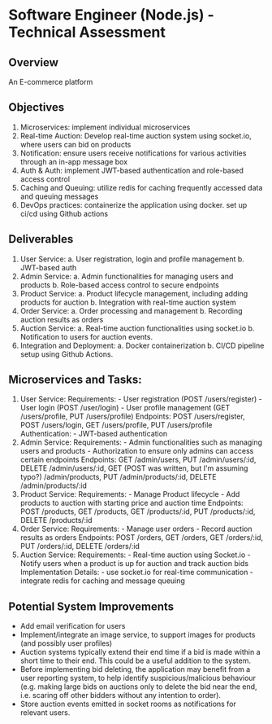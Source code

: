 # Software Engineer (Node.js) - Technical Assessment

## Overview

An E-commerce platform

## Objectives

1. Microservices: implement individual microservices
2. Real-time Auction: Develop real-time auction system using socket.io, where users can bid on products
3. Notification: ensure users receive notifications for various activities through an in-app message box
4. Auth & Auth: implement JWT-based authentication and role-based access control
5. Caching and Queuing: utilize redis for caching frequently accessed data and queuing messages
6. DevOps practices: containerize the application using docker. set up ci/cd using Github actions

## Deliverables

1. User Service:
   a. User registration, login and profile management
   b. JWT-based auth
2. Admin Service:
   a. Admin functionalities for managing users and products
   b. Role-based access control to secure endpoints
3. Product Service:
   a. Product lifecycle management, including adding products for auction
   b. Integration with real-time auction system
4. Order Service:
   a. Order processing and management
   b. Recording auction results as orders
5. Auction Service:
   a. Real-time auction functionalities using socket.io
   b. Notification to users for auction events.
6. Integration and Deployment:
   a. Docker containerization
   b. CI/CD pipeline setup using Github Actions.

## Microservices and Tasks:

1. User Service:
   Requirements: - User registration (POST /users/register) - User login (POST /user/login) - User profile management (GET /users/profile, PUT /users/profile)
   Endpoints: POST /users/register, POST /users/login, GET /users/profile, PUT /users/profile
   Authentication: - JWT-based authentication
2. Admin Service:
   Requirements: - Admin functionalities such as managing users and products - Authorization to ensure only admins can access certain endpoints
   Endpoints: GET /admin/users, PUT /admin/users/:id, DELETE /admin/users/:id, GET (POST was written, but I'm assuming typo?) /admin/products, PUT /admin/products/:id, DELETE /admin/products/:id
3. Product Service:
   Requirements: - Manage Product lifecycle - Add products to auction with starting price and auction time
   Endpoints: POST /products, GET /products, GET /products/:id, PUT /products/:id, DELETE /products/:id
4. Order Service:
   Requirements: - Manage user orders - Record auction results as orders
   Endpoints: POST /orders, GET /orders, GET /orders/:id, PUT /orders/:id, DELETE /orders/:id
5. Auction Service:
   Requirements: - Real-time auction using Socket.io - Notify users when a product is up for auction and track auction bids
   Implementation Details: - use socket.io for real-time communication - integrate redis for caching and message queuing

## Potential System Improvements

- Add email verification for users
- Implement/integrate an image service, to support images for products (and possibly user profiles)
- Auction systems typically extend their end time if a bid is made within a short time to their end. This could be a useful addition to the system.
- Before implementing bid deleting, the application may benefit from a user reporting system, to help identify suspicious/malicious behaviour (e.g. making large bids on auctions only to delete the bid near the end, i.e. scaring off other bidders without any intention to order).
- Store auction events emitted in socket rooms as notifications for relevant users.
